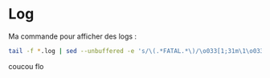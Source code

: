 # Log

Ma commande pour afficher des logs :

```sh
tail -f *.log | sed --unbuffered -e 's/\(.*FATAL.*\)/\o033[1;31m\1\o033[0;39m/' -e 's/\(.*ERROR.*\)/\o033[31m\1\o033[39m/' -e 's/\(.*WARN.*\)/\o033[33m\1\o033[39m/' -e 's/\(.*INFO.*\)/\o033[32m\1\o033[39m/' -e 's/\(.*DEBUG.*\)/\o033[34m\1\o033[39m/' -e 's/\(.*TRACE.*\)/\o033[30m\1\o033[39m/' -e 's/\(.*[Ee]xception.*\)/\o033[1;39m\1\o033[0;39m/'
```

coucou flo
